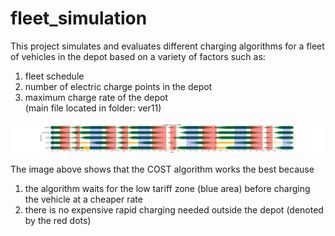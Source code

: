 # fleet_simulation 

This project simulates and evaluates different charging algorithms for a fleet of vehicles in the depot based on a variety of factors such as:<br/>
1) fleet schedule<br/>
2) number of electric charge points in the depot<br/>
3) maximum charge rate of the depot<br/>
(main file located in folder: ver11)<br/>

<img src="/archive/ver8/results_test/shift1_BG_HighMpkwLowSD_car1_charge.png" /><br/>

The image above shows that the COST algorithm works the best because<br/>
1) the algorithm waits for the low tariff zone (blue area) before charging the vehicle at a cheaper rate<br/>
2) there is no expensive rapid charging needed outside the depot (denoted by the red dots)
